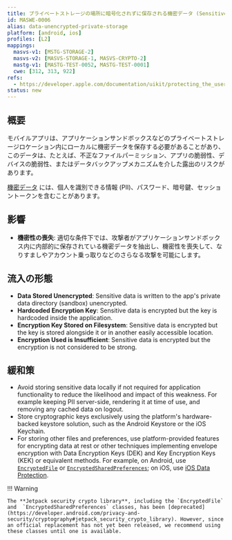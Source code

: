 ```yaml
---
title: プライベートストレージの場所に暗号化されずに保存される機密データ (Sensitive Data Stored Unencrypted in Private Storage Locations)
id: MASWE-0006
alias: data-unencrypted-private-storage
platform: [android, ios]
profiles: [L2]
mappings:
  masvs-v1: [MSTG-STORAGE-2]
  masvs-v2: [MASVS-STORAGE-1, MASVS-CRYPTO-2]
  mastg-v1: [MASTG-TEST-0052, MASTG-TEST-0001]
  cwe: [312, 313, 922]
refs:
  - https://developer.apple.com/documentation/uikit/protecting_the_user_s_privacy/encrypting_your_app_s_files
status: new
---
```


## 概要

モバイルアプリは、アプリケーションサンドボックスなどのプライベートストレージロケーション内にローカルに機密データを保存する必要があることがあり、このデータは、たとえば、不正なファイルパーミッション、アプリの脆弱性、デバイスの脆弱性、またはデータバックアップメカニズムを介した露出のリスクがあります。

[機密データ](https://github.com/coky-t/owasp-mastg-ja/blob/master/Document/0x04b-Mobile-App-Security-Testing.md#identifying-sensitive-data "Sensitive Data") には、個人を識別できる情報 (PII)、パスワード、暗号鍵、セッショントークンを含むことがあります。

## 影響

- **機密性の喪失**: 適切な条件下では、攻撃者がアプリケーションサンドボックス内に内部的に保存されている機密データを抽出し、機密性を喪失して、なりすましやアカウント乗っ取りなどのさらなる攻撃を可能にします。

## 流入の形態

- **Data Stored Unencrypted**: Sensitive data is written to the app's private data directory (sandbox) unencrypted.
- **Hardcoded Encryption Key**: Sensitive data is encrypted but the key is hardcoded inside the application.
- **Encryption Key Stored on Filesystem**: Sensitive data is encrypted but the key is stored alongside it or in another easily accessible location.
- **Encryption Used is Insufficient**: Sensitive data is encrypted but the encryption is not considered to be strong.

## 緩和策

- Avoid storing sensitive data locally if not required for application functionality to reduce the likelihood and impact of this weakness. For example keeping PII server-side, rendering it at time of use, and removing any cached data on logout.
- Store cryptographic keys exclusively using the platform's hardware-backed keystore solution, such as the Android Keystore or the iOS Keychain.
- For storing other files and preferences, use platform-provided features for encrypting data at rest or other techniques implementing envelope encryption with Data Encryption Keys (DEK) and Key Encryption Keys (KEK) or equivalent methods. For example, on Android, use [`EncryptedFile`](https://developer.android.com/reference/androidx/security/crypto/EncryptedFile) or [`EncryptedSharedPreferences`](https://developer.android.com/reference/androidx/security/crypto/EncryptedSharedPreferences); on iOS, use [iOS Data Protection](https://developer.apple.com/documentation/uikit/protecting_the_user_s_privacy/encrypting_your_app_s_files).

!!! Warning

    The **Jetpack security crypto library**, including the `EncryptedFile` and  `EncryptedSharedPreferences` classes, has been [deprecated](https://developer.android.com/privacy-and-security/cryptography#jetpack_security_crypto_library). However, since an official replacement has not yet been released, we recommend using these classes until one is available.
